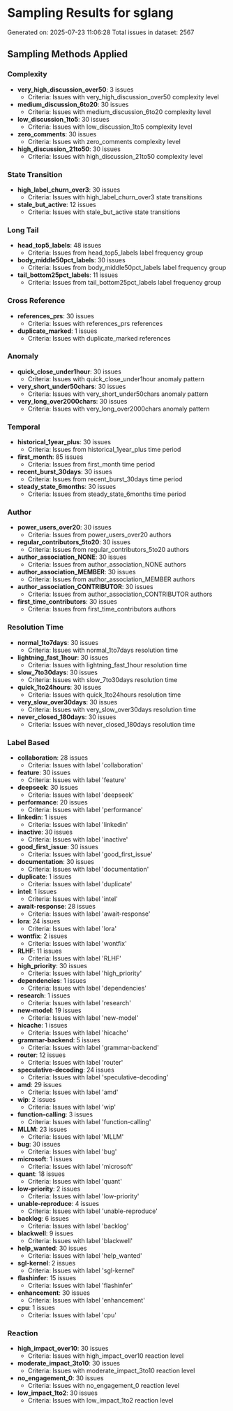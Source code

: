 # Sampling Results for sglang

Generated on: 2025-07-23 11:06:28
Total issues in dataset: 2567

## Sampling Methods Applied

### Complexity

- **very_high_discussion_over50**: 3 issues
  - Criteria: Issues with very_high_discussion_over50 complexity level
- **medium_discussion_6to20**: 30 issues
  - Criteria: Issues with medium_discussion_6to20 complexity level
- **low_discussion_1to5**: 30 issues
  - Criteria: Issues with low_discussion_1to5 complexity level
- **zero_comments**: 30 issues
  - Criteria: Issues with zero_comments complexity level
- **high_discussion_21to50**: 30 issues
  - Criteria: Issues with high_discussion_21to50 complexity level

### State Transition

- **high_label_churn_over3**: 30 issues
  - Criteria: Issues with high_label_churn_over3 state transitions
- **stale_but_active**: 12 issues
  - Criteria: Issues with stale_but_active state transitions

### Long Tail

- **head_top5_labels**: 48 issues
  - Criteria: Issues from head_top5_labels label frequency group
- **body_middle50pct_labels**: 30 issues
  - Criteria: Issues from body_middle50pct_labels label frequency group
- **tail_bottom25pct_labels**: 11 issues
  - Criteria: Issues from tail_bottom25pct_labels label frequency group

### Cross Reference

- **references_prs**: 30 issues
  - Criteria: Issues with references_prs references
- **duplicate_marked**: 1 issues
  - Criteria: Issues with duplicate_marked references

### Anomaly

- **quick_close_under1hour**: 30 issues
  - Criteria: Issues with quick_close_under1hour anomaly pattern
- **very_short_under50chars**: 30 issues
  - Criteria: Issues with very_short_under50chars anomaly pattern
- **very_long_over2000chars**: 30 issues
  - Criteria: Issues with very_long_over2000chars anomaly pattern

### Temporal

- **historical_1year_plus**: 30 issues
  - Criteria: Issues from historical_1year_plus time period
- **first_month**: 85 issues
  - Criteria: Issues from first_month time period
- **recent_burst_30days**: 30 issues
  - Criteria: Issues from recent_burst_30days time period
- **steady_state_6months**: 30 issues
  - Criteria: Issues from steady_state_6months time period

### Author

- **power_users_over20**: 30 issues
  - Criteria: Issues from power_users_over20 authors
- **regular_contributors_5to20**: 30 issues
  - Criteria: Issues from regular_contributors_5to20 authors
- **author_association_NONE**: 30 issues
  - Criteria: Issues from author_association_NONE authors
- **author_association_MEMBER**: 30 issues
  - Criteria: Issues from author_association_MEMBER authors
- **author_association_CONTRIBUTOR**: 30 issues
  - Criteria: Issues from author_association_CONTRIBUTOR authors
- **first_time_contributors**: 30 issues
  - Criteria: Issues from first_time_contributors authors

### Resolution Time

- **normal_1to7days**: 30 issues
  - Criteria: Issues with normal_1to7days resolution time
- **lightning_fast_1hour**: 30 issues
  - Criteria: Issues with lightning_fast_1hour resolution time
- **slow_7to30days**: 30 issues
  - Criteria: Issues with slow_7to30days resolution time
- **quick_1to24hours**: 30 issues
  - Criteria: Issues with quick_1to24hours resolution time
- **very_slow_over30days**: 30 issues
  - Criteria: Issues with very_slow_over30days resolution time
- **never_closed_180days**: 30 issues
  - Criteria: Issues with never_closed_180days resolution time

### Label Based

- **collaboration**: 28 issues
  - Criteria: Issues with label 'collaboration'
- **feature**: 30 issues
  - Criteria: Issues with label 'feature'
- **deepseek**: 30 issues
  - Criteria: Issues with label 'deepseek'
- **performance**: 20 issues
  - Criteria: Issues with label 'performance'
- **linkedin**: 1 issues
  - Criteria: Issues with label 'linkedin'
- **inactive**: 30 issues
  - Criteria: Issues with label 'inactive'
- **good_first_issue**: 30 issues
  - Criteria: Issues with label 'good_first_issue'
- **documentation**: 30 issues
  - Criteria: Issues with label 'documentation'
- **duplicate**: 1 issues
  - Criteria: Issues with label 'duplicate'
- **intel**: 1 issues
  - Criteria: Issues with label 'intel'
- **await-response**: 28 issues
  - Criteria: Issues with label 'await-response'
- **lora**: 24 issues
  - Criteria: Issues with label 'lora'
- **wontfix**: 2 issues
  - Criteria: Issues with label 'wontfix'
- **RLHF**: 11 issues
  - Criteria: Issues with label 'RLHF'
- **high_priority**: 30 issues
  - Criteria: Issues with label 'high_priority'
- **dependencies**: 1 issues
  - Criteria: Issues with label 'dependencies'
- **research**: 1 issues
  - Criteria: Issues with label 'research'
- **new-model**: 19 issues
  - Criteria: Issues with label 'new-model'
- **hicache**: 1 issues
  - Criteria: Issues with label 'hicache'
- **grammar-backend**: 5 issues
  - Criteria: Issues with label 'grammar-backend'
- **router**: 12 issues
  - Criteria: Issues with label 'router'
- **speculative-decoding**: 24 issues
  - Criteria: Issues with label 'speculative-decoding'
- **amd**: 29 issues
  - Criteria: Issues with label 'amd'
- **wip**: 2 issues
  - Criteria: Issues with label 'wip'
- **function-calling**: 3 issues
  - Criteria: Issues with label 'function-calling'
- **MLLM**: 23 issues
  - Criteria: Issues with label 'MLLM'
- **bug**: 30 issues
  - Criteria: Issues with label 'bug'
- **microsoft**: 1 issues
  - Criteria: Issues with label 'microsoft'
- **quant**: 18 issues
  - Criteria: Issues with label 'quant'
- **low-priority**: 2 issues
  - Criteria: Issues with label 'low-priority'
- **unable-reproduce**: 4 issues
  - Criteria: Issues with label 'unable-reproduce'
- **backlog**: 6 issues
  - Criteria: Issues with label 'backlog'
- **blackwell**: 9 issues
  - Criteria: Issues with label 'blackwell'
- **help_wanted**: 30 issues
  - Criteria: Issues with label 'help_wanted'
- **sgl-kernel**: 2 issues
  - Criteria: Issues with label 'sgl-kernel'
- **flashinfer**: 15 issues
  - Criteria: Issues with label 'flashinfer'
- **enhancement**: 30 issues
  - Criteria: Issues with label 'enhancement'
- **cpu**: 1 issues
  - Criteria: Issues with label 'cpu'

### Reaction

- **high_impact_over10**: 30 issues
  - Criteria: Issues with high_impact_over10 reaction level
- **moderate_impact_3to10**: 30 issues
  - Criteria: Issues with moderate_impact_3to10 reaction level
- **no_engagement_0**: 30 issues
  - Criteria: Issues with no_engagement_0 reaction level
- **low_impact_1to2**: 30 issues
  - Criteria: Issues with low_impact_1to2 reaction level

